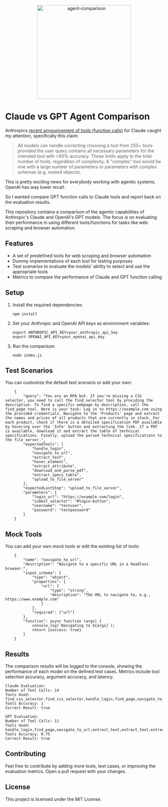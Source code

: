<p align="center">
  <img src="https://github.com/AdrianKrebs/claude-gpt-agentic-comparison/blob/master/logo-github.png" height="300" alt="agent-comparison" />
</p>


# Claude vs GPT Agent Comparison
Anthropics [recent announcement of tools (function calls)](https://docs.anthropic.com/claude/docs/tool-use) for Claude caught my attention, specifically this claim:

> All models can handle correcting choosing a tool from 250+ tools provided the user query contains all necessary parameters for the intended tool with >90% accuracy.
These limits apply to the total number of tools, regardless of complexity. A "complex" tool would be one with a large number of parameters or parameters with complex schemas (e.g. nested objects).

This is pretty exciting news for everybody working with agentic systems. OpenAI has way lower recall.

So I wanted compare GPT function calls to Claude tools and report back on the evaluation results.

This repository contains a comparison of the agentic capabilities of Anthropic's Claude and OpenAI's GPT models. The focus is on evaluating their performance in using different tools/functions for tasks like web scraping and browser automation.

## Features

- A set of predefined tools for web scraping and browser automation
- Dummy implementations of each tool for testing purposes
- Test scenarios to evaluate the models' ability to select and use the appropriate tools
- Metrics to compare the performance of Claude and GPT function calling

## Setup

1. Install the required dependencies:
   ```
   npm install
   ```

2. Set your Anthropic and OpenAI API keys as environment variables:
   ```
   export ANTHROPIC_API_KEY=your_anthropic_api_key
   export OPENAI_API_KEY=your_openai_api_key
   ```

3. Run the comparison:
   ```
   node index.js
   ```


## Test Scenarios
You can customize the default test scenario or add your own:
```
    {
        "query": "You are an RPA bot. If you're missing a CSS selector, you need to call the find_selector tool by providing the description. To find a specific webpage by description, call the find_page tool. Here is your task: Log in to https://example.com using the provided credentials. Navigate to the 'Products' page and extract the names and prices of all products that are currently in stock. For each product, check if there is a detailed specification PDF available by hovering over the 'Info' button and extracting the link. If a PDF is available, download it and extract the table of technical specifications. Finally, upload the parsed technical specifications to the file server.",
        "expectedTools": [
            "handle_login",
            "navigate_to_url",
            "extract_text",
            "hover_element",
            "extract_attribute",
            "download_and_parse_pdf",
            "extract_specs_table",
            "upload_to_file_server"
        ],
        "expectedLastStep": "upload_to_file_server",
        "parameters": {
            "login_url": "https://example.com/login",
            "submit_selector": "#login-button",
            "username": "testuser",
            "password": "testpassword"
        }
    }

```

## Mock Tools
You can add your own mock tools or edit the existing list of tools:
```
    {
        "name": "navigate_to_url",
        "description": "Navigate to a specific URL in a headless browser.",
        "input_schema": {
            "type": "object",
            "properties": {
                "url": {
                    "type": "string",
                    "description": "The URL to navigate to, e.g., https://www.example.com"
                }
            },
            "required": ["url"]
        },
        "function": async function (args) {
            console.log(`Navigating to ${args}`);
            return {success: true}
        }
    }

```


## Results

The comparison results will be logged to the console, showing the performance of each model on the defined test cases. Metrics include tool selection accuracy, argument accuracy, and latency.

   ```
   Claude Evaluation:
   Number of Tool Calls: 14
   Tools Used: find_css_selector,find_css_selector,handle_login,find_page,navigate_to_url,find_css_selector,extract_text,find_css_selector,hover_element,find_css_selector,extract_attribute,download_and_parse_pdf,extract_specs_table,upload_to_file_server
   Tools Accuracy: 1
   Correct Result: true

   GPT Evaluation:
   Number of Tool Calls: 11
   Tools Used: handle_login,find_page,navigate_to_url,extract_text,extract_text,extract_text,hover_element,extract_links,extract_links,download_and_parse_pdf,upload_to_file_server
   Tools Accuracy: 0.75
   Correct Result: true
   ```

## Contributing

Feel free to contribute by adding more tools, test cases, or improving the evaluation metrics. Open a pull request with your changes.

## License

This project is licensed under the MIT License.